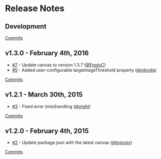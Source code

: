 # Release Notes

## Development

[Commits](https://github.com/kpdecker/node-resemble/compare/v1.3.0...master)

## v1.3.0 - February 4th, 2016
- [#7](https://github.com/kpdecker/node-resemble/pull/7) - Update canvas to version 1.3.7 ([@FredyC](https://api.github.com/users/FredyC))
- [#5](https://github.com/kpdecker/node-resemble/pull/5) - Added user-configurable largeImageThreshold property ([@nikrolls](https://api.github.com/users/nikrolls))

[Commits](https://github.com/kpdecker/node-resemble/compare/v1.2.1...v1.3.0)

## v1.2.1 - March 30th, 2015
- [#3](https://github.com/kpdecker/node-resemble/pull/3) - Fixed error (mis)handling ([@night](https://api.github.com/users/night))

[Commits](https://github.com/kpdecker/node-resemble/compare/v1.2.0...v1.2.1)

## v1.2.0 - February 4th, 2015
- [#2](https://github.com/kpdecker/node-resemble/pull/2) - Update package.json with the latest canvas ([@tojocky](https://api.github.com/users/tojocky))

[Commits](https://github.com/kpdecker/node-resemble/compare/fe90ebb...v1.2.0)
